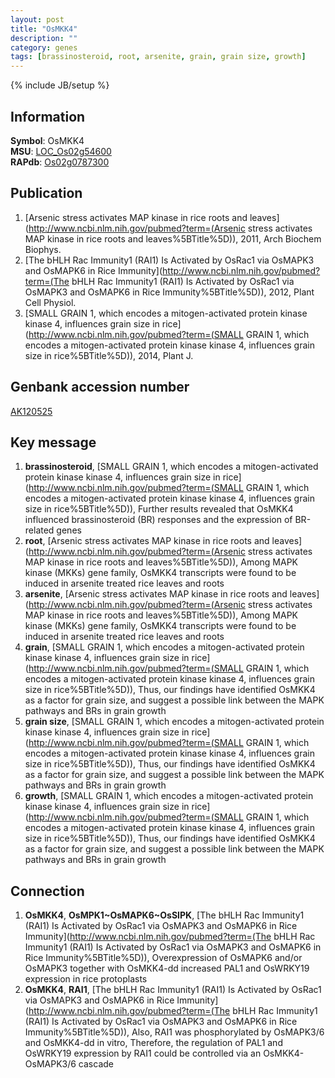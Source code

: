 ```yaml
---
layout: post
title: "OsMKK4"
description: ""
category: genes
tags: [brassinosteroid, root, arsenite, grain, grain size, growth]
---
```

{% include JB/setup %}

## Information
__Symbol__: OsMKK4  
__MSU__: [LOC_Os02g54600](http://rice.plantbiology.msu.edu/cgi-bin/ORF_infopage.cgi?orf=LOC_Os02g54600)  
__RAPdb__: [Os02g0787300](http://rapdb.dna.affrc.go.jp/viewer/gbrowse_details/irgsp1?name=Os02g0787300)  

## Publication
1. [Arsenic stress activates MAP kinase in rice roots and leaves](http://www.ncbi.nlm.nih.gov/pubmed?term=(Arsenic stress activates MAP kinase in rice roots and leaves%5BTitle%5D)), 2011, Arch Biochem Biophys.
2. [The bHLH Rac Immunity1 (RAI1) Is Activated by OsRac1 via OsMAPK3 and OsMAPK6 in Rice Immunity](http://www.ncbi.nlm.nih.gov/pubmed?term=(The bHLH Rac Immunity1 (RAI1) Is Activated by OsRac1 via OsMAPK3 and OsMAPK6 in Rice Immunity%5BTitle%5D)), 2012, Plant Cell Physiol.
3. [SMALL GRAIN 1, which encodes a mitogen-activated protein kinase kinase 4, influences grain size in rice](http://www.ncbi.nlm.nih.gov/pubmed?term=(SMALL GRAIN 1, which encodes a mitogen-activated protein kinase kinase 4, influences grain size in rice%5BTitle%5D)), 2014, Plant J.

## Genbank accession number
[AK120525](http://www.ncbi.nlm.nih.gov/nuccore/AK120525)

## Key message
1. __brassinosteroid__, [SMALL GRAIN 1, which encodes a mitogen-activated protein kinase kinase 4, influences grain size in rice](http://www.ncbi.nlm.nih.gov/pubmed?term=(SMALL GRAIN 1, which encodes a mitogen-activated protein kinase kinase 4, influences grain size in rice%5BTitle%5D)),  Further results revealed that OsMKK4 influenced brassinosteroid (BR) responses and the expression of BR-related genes
2. __root__, [Arsenic stress activates MAP kinase in rice roots and leaves](http://www.ncbi.nlm.nih.gov/pubmed?term=(Arsenic stress activates MAP kinase in rice roots and leaves%5BTitle%5D)),  Among MAPK kinase (MKKs) gene family, OsMKK4 transcripts were found to be induced in arsenite treated rice leaves and roots
3. __arsenite__, [Arsenic stress activates MAP kinase in rice roots and leaves](http://www.ncbi.nlm.nih.gov/pubmed?term=(Arsenic stress activates MAP kinase in rice roots and leaves%5BTitle%5D)),  Among MAPK kinase (MKKs) gene family, OsMKK4 transcripts were found to be induced in arsenite treated rice leaves and roots
4. __grain__, [SMALL GRAIN 1, which encodes a mitogen-activated protein kinase kinase 4, influences grain size in rice](http://www.ncbi.nlm.nih.gov/pubmed?term=(SMALL GRAIN 1, which encodes a mitogen-activated protein kinase kinase 4, influences grain size in rice%5BTitle%5D)),  Thus, our findings have identified OsMKK4 as a factor for grain size, and suggest a possible link between the MAPK pathways and BRs in grain growth
5. __grain size__, [SMALL GRAIN 1, which encodes a mitogen-activated protein kinase kinase 4, influences grain size in rice](http://www.ncbi.nlm.nih.gov/pubmed?term=(SMALL GRAIN 1, which encodes a mitogen-activated protein kinase kinase 4, influences grain size in rice%5BTitle%5D)),  Thus, our findings have identified OsMKK4 as a factor for grain size, and suggest a possible link between the MAPK pathways and BRs in grain growth
6. __growth__, [SMALL GRAIN 1, which encodes a mitogen-activated protein kinase kinase 4, influences grain size in rice](http://www.ncbi.nlm.nih.gov/pubmed?term=(SMALL GRAIN 1, which encodes a mitogen-activated protein kinase kinase 4, influences grain size in rice%5BTitle%5D)),  Thus, our findings have identified OsMKK4 as a factor for grain size, and suggest a possible link between the MAPK pathways and BRs in grain growth

## Connection
1. __OsMKK4__, __OsMPK1~OsMAPK6~OsSIPK__, [The bHLH Rac Immunity1 (RAI1) Is Activated by OsRac1 via OsMAPK3 and OsMAPK6 in Rice Immunity](http://www.ncbi.nlm.nih.gov/pubmed?term=(The bHLH Rac Immunity1 (RAI1) Is Activated by OsRac1 via OsMAPK3 and OsMAPK6 in Rice Immunity%5BTitle%5D)),  Overexpression of OsMAPK6 and/or OsMAPK3 together with OsMKK4-dd increased PAL1 and OsWRKY19 expression in rice protoplasts
2. __OsMKK4__, __RAI1__, [The bHLH Rac Immunity1 (RAI1) Is Activated by OsRac1 via OsMAPK3 and OsMAPK6 in Rice Immunity](http://www.ncbi.nlm.nih.gov/pubmed?term=(The bHLH Rac Immunity1 (RAI1) Is Activated by OsRac1 via OsMAPK3 and OsMAPK6 in Rice Immunity%5BTitle%5D)),  Also, RAI1 was phosphorylated by OsMAPK3/6 and OsMKK4-dd in vitro, Therefore, the regulation of PAL1 and OsWRKY19 expression by RAI1 could be controlled via an OsMKK4-OsMAPK3/6 cascade


